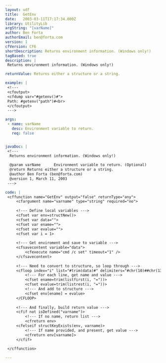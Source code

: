 ```yaml
---
layout: udf
title:  GetEnv
date:   2003-03-11T17:17:34.000Z
library: UtilityLib
argString: "[varName]"
author: Ben Forta
authorEmail: ben@forta.com
version: 1
cfVersion: CF6
shortDescription: Returns environment information. (Windows only!)
tagBased: true
description: |
 Returns environment information. (Windows only!)

returnValue: Returns either a structure or a string.

example: |
 <!---
 <cfoutput>
 <cfdump var="#getenv()#">
 Path: #getenv("path")#<br>
 </cfoutput>
 --->

args:
 - name: varName
   desc: Environment variable to return.
   req: false


javaDoc: |
 <!---
  Returns environment information. (Windows only!)
  
  @param varName      Environment variable to return. (Optional)
  @return Returns either a structure or a string. 
  @author Ben Forta (ben@forta.com) 
  @version 1, March 11, 2003 
 --->

code: |
 <cffunction name="GetEnv" output="false" returnType="any">
     <cfargument name="varname" type="string" required="no">
     
     <!--- Define local variables --->
     <cfset var env=structNew()>
     <cfset var data="">
     <cfset var ename="">
     <cfset var evalue="">
     <cfset var i = 1>
     
     <!--- Get enviroment and save to variable --->
     <cfsavecontent variable="data">
         <cfexecute name="cmd /c set" timeout="1" />
     </cfsavecontent>
 
     <!--- Need to convert to structure, so loop through --->
     <cfloop index="i" list="#trim(data)#" delimiters="#chr(10)##chr(13)#">
         <!--- For each line, get name and value --->
         <cfset ename=trim(listfirst(i, "="))>
         <cfset evalue=trim(listrest(i, "="))>
         <!--- And add to structure --->
         <cfset env[ename] = evalue>
     </CFLOOP>
 
     <!--- And finally, build return value --->
     <cfif not isDefined("varname")>
         <!--- If no name, return list --->
         <cfreturn env>
     <cfelseif structKeyExists(env, varname)>
         <!--- If name provided, and present, get value --->
         <cfreturn env[varname]>
     </cfif>
 
 </cffunction>

---
```


